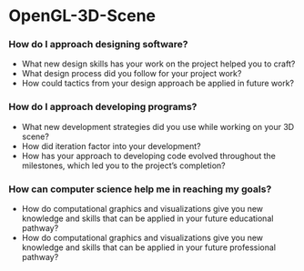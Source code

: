 # OpenGL-3D-Scene

### How do I approach designing software?
- What new design skills has your work on the project helped you to craft?
- What design process did you follow for your project work?
- How could tactics from your design approach be applied in future work?

### How do I approach developing programs?
- What new development strategies did you use while working on your 3D scene?
- How did iteration factor into your development?
- How has your approach to developing code evolved throughout the milestones, which led you to the project’s completion?

### How can computer science help me in reaching my goals?
- How do computational graphics and visualizations give you new knowledge and skills that can be applied in your future educational pathway?
- How do computational graphics and visualizations give you new knowledge and skills that can be applied in your future professional pathway?

